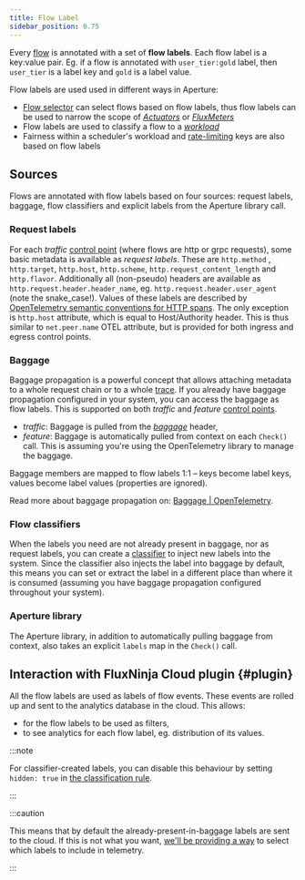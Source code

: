 ```yaml
---
title: Flow Label
sidebar_position: 0.75
---
```


Every [flow][flow] is annotated with a set of **flow labels**. Each flow label
is a key:value pair. Eg. if a flow is annotated with `user_tier:gold` label,
then `user_tier` is a label key and `gold` is a label value.

Flow labels are used used in different ways in Aperture:

- [Flow selector][selector] can select flows based on flow labels, thus flow
  labels can be used to narrow the scope of [_Actuators_][actuators] or
  [_FluxMeters_][fluxmeter]
- Flow labels are used to classify a flow to a [_workload_][workload]
- Fairness within a scheduler's workload and [rate-limiting][ratelimiter] keys
  are also based on flow labels

## Sources

Flows are annotated with flow labels based on four sources: request labels,
baggage, flow classifiers and explicit labels from the Aperture library call.

### Request labels

For each _traffic_ [control point][control-point] (where flows are http or grpc
requests), some basic metadata is available as _request labels_. These are
`http.method` , `http.target`, `http.host`, `http.scheme`,
`http.request_content_length` and `http.flavor`. Additionally all (non-pseudo)
headers are available as `http.request.header.header_name`, eg.
`http.request.header.user_agent` (note the snake_case!). Values of these labels
are described by [OpenTelemetry semantic conventions for HTTP
spans][otel-conventions]. The only exception is `http.host` attribute, which is
equal to Host/Authority header. This is thus similar to `net.peer.name` OTEL
attribute, but is provided for both ingress and egress control points.

### Baggage

Baggage propagation is a powerful concept that allows attaching metadata to a
whole request chain or to a whole [trace][traces]. If you already have baggage
propagation configured in your system, you can access the baggage as flow
labels. This is supported on both _traffic_ and _feature_ [control
points][control-point].

- _traffic_: Baggage is pulled from the [_baggage_][baggage] header,
- _feature_: Baggage is automatically pulled from context on each `Check()`
  call. This is assuming you're using the OpenTelemetry library to manage the
  baggage.

Baggage members are mapped to flow labels 1:1 – keys become label keys, values
become label values (properties are ignored).

Read more about baggage propagation on:
[Baggage | OpenTelemetry](https://opentelemetry.io/docs/concepts/signals/baggage/).

### Flow classifiers

When the labels you need are not already present in baggage, nor as request
labels, you can create a [classifier](classifier.md) to inject new labels into
the system. Since the classifier also injects the label into baggage by default,
this means you can set or extract the label in a different place than where it
is consumed (assuming you have baggage propagation configured throughout your
system).

### Aperture library

The Aperture library, in addition to automatically pulling baggage from context,
also takes an explicit `labels` map in the `Check()` call.

## Interaction with FluxNinja Cloud plugin {#plugin}

All the flow labels are used as labels of flow events. These events are rolled
up and sent to the analytics database in the cloud. This allows:

- for the flow labels to be used as filters,
- to see analytics for each flow label, eg. distribution of its values.

:::note

For classifier-created labels, you can disable this behaviour by setting
`hidden: true` in
[the classification rule](/reference/configuration/policies.md#v1-rule).

:::

:::caution

This means that by default the already-present-in-baggage labels are sent to the
cloud. If this is not what you want,
[we'll be providing a way](https://github.com/fluxninja/aperture/issues/376) to
select which labels to include in telemetry.

:::

[flow]: /concepts/flow-control/flow-control.md#flow
[selector]: /concepts/flow-control/selector.md
[actuators]: /concepts/flow-control/actuators/actuators.md
[scheduler]: /concepts/flow-control/actuators/concurrency-limiter.md
[workload]: /concepts/flow-control/actuators/concurrency-limiter.md#workload
[ratelimiter]: /concepts/flow-control/actuators/rate-limiter.md
[fluxmeter]: /concepts/flow-control/fluxmeter.md
[baggage]: https://www.w3.org/TR/baggage/#baggage-http-header-format
[traces]:
  https://opentelemetry.io/docs/concepts/observability-primer/#distributed-traces
[control-point]: ../flow-control.md#control-point
[otel-conventions]:
  https://github.com/open-telemetry/opentelemetry-specification/blob/main/specification/trace/semantic_conventions/http.md
